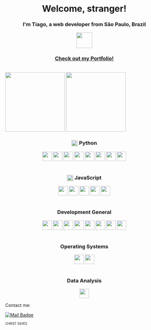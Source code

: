 <h1 align="center">Welcome, stranger!</h1>
<h3 align="center">I'm Tiago, a web developer from São Paulo, Brazil</h3>

<div align="center">
  <img style="width: 50px;" src="https://upload.wikimedia.org/wikipedia/commons/thumb/2/2b/Bandeira_do_estado_de_S%C3%A3o_Paulo.svg/1024px-Bandeira_do_estado_de_S%C3%A3o_Paulo.svg.png">
</div>

<h3 align="center"><a href="https://niaev.github.io" target="_blank">Check out my Portfolio!</a></h3>

<br>

<div align="center" style="display: inline-block">
  <img src="https://bellomia-readme-stats.vercel.app/api/?username=niaev&theme=tokyonight" style="width: auto; min-height: 190px; max-height: 190px; height: 190px;" />
  <img src="https://bellomia-readme-stats.vercel.app/api/top-langs/?username=niaev&layout=compact&theme=tokyonight" style="width: auto; min-height: 190px; max-height: 190px; height: 190px;" />
</div>

<br>

<div align="center">
  <h3><img height="20" width="20" style="vertical-align: middle" src="https://cdn.svgporn.com/logos/python.svg"> Python</h3>
  <a href="https://flask.palletsprojects.com/en/2.3.x/"><img height="30" width="30" src="https://cdn.svgporn.com/logos/flask.svg"></a>
  <a href="https://pandas.pydata.org/"><img height="30" width="30" src="https://pandas.pydata.org/static/img/pandas_mark.svg"></a>
  <a href="https://numpy.org/"><img height="30" width="30" src="https://cdn.svgporn.com/logos/numpy.svg"></a>
  <a href="https://matplotlib.org/"><img height="30" width="30" src="https://cdn.svgporn.com/logos/matplotlib-icon.svg"></a>
  <a href="https://www.rdkit.org/"><img height="30" width="30" src="https://www.rdkit.org/Images/logo.png"></a>
  <a href="https://jupyter.org/"><img height="30" width="30" src="https://cdn.svgporn.com/logos/jupyter.svg"></a>
  <a href="https://www.selenium.dev/"><img height="30" width="30" src="https://cdn.svgporn.com/logos/selenium.svg"></a>
  <a href="https://pypi.org/project/beautifulsoup4/"><img height="30" src="https://apmonitor.com/dde/uploads/Main/python_beautifulsoup.png"></a>
</div>

<br>

<div align="center">
  <h3><img height="20" width="20" style="vertical-align: middle" src="https://cdn.svgporn.com/logos/javascript.svg"> JavaScript</h3>
  <a href="https://nodejs.org/en"><img height="30" width="30" src="https://cdn.svgporn.com/logos/nodejs-icon.svg"></a>
  <a href="https://www.typescriptlang.org/"><img height="30" width="30" src="https://cdn.svgporn.com/logos/typescript-icon.svg"></a>
  <a href="https://www.prisma.io/"><img height="30" width="30" src="https://cdn.svgporn.com/logos/prisma.svg"></a>
  <a href="https://jestjs.io/pt-BR/"><img height="30" width="30" src="https://cdn.svgporn.com/logos/jest.svg"></a>
  <a href="https://expressjs.com/pt-br/"><img height="30" src="https://cdn.svgporn.com/logos/express.svg"></a>
</div>

<br>

<div align="center">
  <h3>Development General</h3>
  <img height="30" width="30" src="https://cdn.svgporn.com/logos/html-5.svg">
  <img height="30" width="30" src="https://cdn.svgporn.com/logos/css-3.svg">
  <a href="https://www.php.net/"><img height="30" width="30" src="https://cdn.svgporn.com/logos/php.svg"></a>
  <a href="https://www.mysql.com/"><img height="30" width="30" src="https://cdn.svgporn.com/logos/mysql-icon.svg"></a>
  <a href="https://www.postgresql.org/"><img height="30" width="30" src="https://cdn.svgporn.com/logos/postgresql.svg"></a>
  <a href="https://www.mongodb.com/pt-br"><img height="30" width="30" src="https://cdn.svgporn.com/logos/mongodb-icon.svg"></a>
  <a href="https://git-scm.com/"><img height="30" width="30" src="https://cdn.svgporn.com/logos/git-icon.svg"></a>
  <img height="30" width="30" src="https://cdn.svgporn.com/logos/bash-icon.svg">
</div>

<br>

<div align="center">
  <h3>Operating Systems</h3>
  <img height="30" width="30" src="https://cdn.svgporn.com/logos/ubuntu.svg">
  <img height="30" width="30" src="https://cdn.svgporn.com/logos/microsoft-windows-icon.svg">
</div>

<br>

<div align="center">
  <h3>Data Analysis</h3>
  <a href="https://www.knime.com/"><img height="30" src="https://mahmoudelgendi.com/wp-content/uploads/2022/03/Knime-White.svg"></a>
</div>

Contact me: 

[![Mail Badge](https://img.shields.io/badge/-tiago.neiva@tutanota.com-006bed?style=flat-square&link=mailto:tiago.neiva@tutanota.com)](mailto:tiago.neiva@tutanota.com)

<small><sub>CHRIST SAVES</sub></small>
